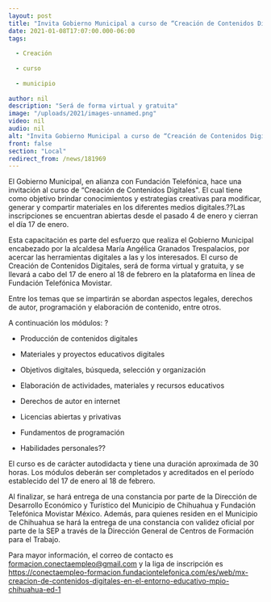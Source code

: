 ```yaml
---
layout: post
title: "Invita Gobierno Municipal a curso de “Creación de Contenidos Digitales”"
date: 2021-01-08T17:07:00.000-06:00
tags:
  
  - Creación
  
  - curso
  
  - municipio
  
author: nil
description: "Será de forma virtual y gratuita"
image: "/uploads/2021/images-unnamed.png"
video: nil
audio: nil
alt: "Invita Gobierno Municipal a curso de “Creación de Contenidos Digitales”"
front: false
section: "Local"
redirect_from: /news/181969
---
```


El Gobierno Municipal, en alianza con Fundación Telefónica, hace una invitación al curso de “Creación de Contenidos Digitales". El cual tiene como objetivo brindar conocimientos y estrategias creativas para modificar, generar y compartir materiales en los diferentes medios digitales.??Las inscripciones se encuentran abiertas desde el pasado 4 de enero y cierran el día 17 de enero.

Esta capacitación es parte del esfuerzo que realiza el Gobierno Municipal encabezado por la alcaldesa María Angélica Granados Trespalacios, por acercar las herramientas digitales a las y los interesados. El curso de Creación de Contenidos Digitales, será de forma virtual y gratuita, y se llevará a cabo del 17 de enero al 18 de febrero en la plataforma en línea de Fundación Telefónica Movistar.

Entre los temas que se impartirán se abordan aspectos legales, derechos de autor, programación y elaboración de contenido, entre otros.



A continuación los módulos: ?

- Producción de contenidos digitales

- Materiales y proyectos educativos digitales

- Objetivos digitales, búsqueda, selección y organización

- Elaboración de actividades, materiales y recursos educativos

- Derechos de autor en internet

- Licencias abiertas y privativas

- Fundamentos de programación

- Habilidades personales??

 
El curso es de carácter autodidacta y tiene una duración aproximada de 30 horas. Los módulos deberán ser completados y acreditados en el período establecido del 17 de enero al 18 de febrero.

Al finalizar, se hará entrega de una constancia por parte de la Dirección de Desarrollo Económico y Turístico del Municipio de Chihuahua y Fundación Telefónica Movistar México. Además, para quienes residen en el Municipio de Chihuahua se hará la entrega de una constancia con validez oficial por parte de la SEP a través de la Dirección General de Centros de Formación para el Trabajo.

Para mayor información, el correo de contacto es formacion.conectaempleo@gmail.com y la liga de inscripción es https://conectaempleo-formacion.fundaciontelefonica.com/es/web/mx-creacion-de-contenidos-digitales-en-el-entorno-educativo-mpio-chihuahua-ed-1